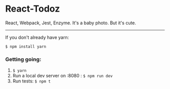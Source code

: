 # React-Todoz
React, Webpack, Jest, Enzyme. It's a baby photo. But it's cute.

----
If you don't already have yarn:
```
$ npm install yarn
```

### Getting going:
1. ```$ yarn```
2. Run a local dev server on :8080 :  ```$ npm run dev```
3. Run tests:  ```$ npm t```
